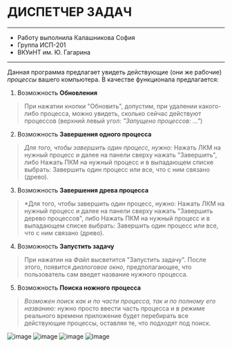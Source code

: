# ДИСПЕТЧЕР ЗАДАЧ
---
- Работу выполнила Калашникова София
- Группа ИСП-201
- ВКУиНТ им. Ю. Гагарина
---
Данная программа предлагает увидеть действующие (они же рабочие) *процессы* вашего компьютера. В качестве функционала предлагается:
1. Возможность **Обновления**
>При нажатии кнопки "Обновить", допустим, при удалении какого-либо процесса, можно увидеть, сколько сейчас действуют процессов (верхний левый угол: *"Запущено процессов: ..."*)
2. Возможность **Завершения одного процесса**
>*Для того, чтобы завершить *один* процесс, нужно:*
> Нажать ЛКМ на нужный процесс и далее на панели сверху нажать "Завершить", либо
> Нажать ПКМ на нужный процесс и в выпадающем списке выбрать: Завершить один процесс или все, что с ним связано (древо).
3. Возможность **Завершения древа процесса**
>*Для того, чтобы завершить *один* процесс, нужно:
> Нажать ЛКМ на нужный процесс и далее на панели сверху нажать "Завершить дерево процессов", либо
> Нажать ПКМ на нужный процесс и в выпадающем списке выбрать: Завершить один процесс или все, что с ним связано (древо).
4. Возможность **Запустить задачу**
>При нажатии на *Файл* высветится "Запустить задачу". После этого, появится *диалоговое окно*, предполагающее, что пользователь сам введет название нужного процесса.
5. Возможность **Поиска ножного процесса**
>*Возможен поиск как и по части процесса, так и по полному его названию:* нужно просто ввести часть процесса и в режиме реального времени приложение будет перебирать все действующие процессы, оставляя те, что подходят под поиск.

![image](https://user-images.githubusercontent.com/119097996/206759906-545ffa83-3fc9-4dd2-bb68-2eb8c6a5f04d.png)
![image](https://user-images.githubusercontent.com/119097996/206759915-805b6c63-20c0-4848-8ca4-06902fbc9497.png)
![image](https://user-images.githubusercontent.com/119097996/206759922-b6d410cf-6575-42ae-bf06-5a98d24de8a8.png)
![image](https://user-images.githubusercontent.com/119097996/206760268-061cf90a-bd54-4ea2-9281-f6ea0b8c18ee.png)
